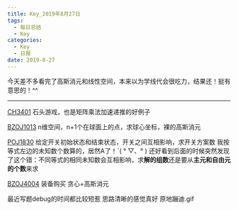 ```yaml
---
title: Key_2019年8月27日
tags: 
  - 每日总结
  - Key
categories:
  - Key
  - 日报
date: 2019-8-27
---
```


今天差不多看完了高斯消元和线性空间，本来以为学线代会很吃力，结果还！挺有意思的！^^

<!-- more -->

---

[CH3401](https://www.acwing.com/problem/content/208/)  石头游戏，也是矩阵乘法加速递推的好例子

[BZOJ1013](https://vjudge.net/problem/HYSBZ-1013)  n维空间，n+1个在球面上的点，求球心坐标，裸的高斯消元

[POJ1830](https://vjudge.net/problem/POJ-1830)  给定开关初始状态和结束状态，开关之间互相影响，求开关方案数
我按等式左边的未知数个数算的，居然A了！ˋ( ° ▽、° ) 还好看到后面的时候突然发现了这个错：不同等式的相同未知数会互相影响，求**解的组数**还是要从**主元和自由元的个数**来求

[BZOJ4004](https://vjudge.net/problem/HYSBZ-4004)  装备购买 贪心+高斯消元

最近写题debug的时间都比较短惹 思路清晰的感觉真好 原地蹦迪.gif

